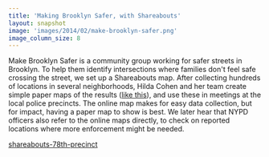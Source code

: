 ```yaml
---
title: 'Making Brooklyn Safer, with Shareabouts'
layout: snapshot
image: 'images/2014/02/make-brooklyn-safer.png'
image_column_size: 8
---
```


Make Brooklyn Safer is a community group working for safer streets in Brooklyn. To help them identify intersections where families don't feel safe crossing the street, we set up a Shareabouts map. After collecting hundreds of locations in several neighborhoods, Hilda Cohen and her team create simple paper maps of the results (<a href="images/2014/02/speeding.pdf">like this</a>), and use these in meetings at the local police precincts. The online map makes for easy data collection, but for impact, having a paper map to show is best. We later hear that NYPD officers also refer to the online maps directly, to check on reported locations where more enforcement might be needed. 

<a href="https://github.com/openplans/shareabouts-78th-precinct"><span class="octicon octicon-mark-github"> shareabouts-78th-precinct</span></a>